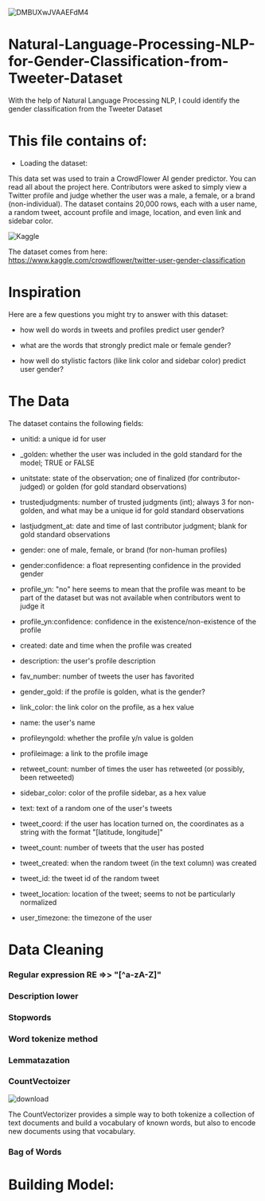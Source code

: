 ![DMBUXwJVAAEFdM4](https://user-images.githubusercontent.com/57557590/107415235-5b539400-6b28-11eb-97e1-fa95c364719d.jpg)

# Natural-Language-Processing-NLP-for-Gender-Classification-from-Tweeter-Dataset
With the help of Natural Language Processing NLP, I could identify the gender classification from the Tweeter Dataset

# This file contains of:
* Loading the dataset:

This data set was used to train a CrowdFlower AI gender predictor. You can read all about the project here. Contributors were asked to simply view a Twitter profile and judge whether the user was a male, a female, or a brand (non-individual). The dataset contains 20,000 rows, each with a user name, a random tweet, account profile and image, location, and even link and sidebar color.

![Kaggle](https://user-images.githubusercontent.com/57557590/107414632-825d9600-6b27-11eb-974c-9695c50ac847.PNG)

The dataset comes from here: https://www.kaggle.com/crowdflower/twitter-user-gender-classification

# Inspiration
Here are a few questions you might try to answer with this dataset:

* how well do words in tweets and profiles predict user gender?

* what are the words that strongly predict male or female gender?

* how well do stylistic factors (like link color and sidebar color) predict user gender?

# The Data
The dataset contains the following fields:

* unitid: a unique id for user

* _golden: whether the user was included in the gold standard for the model; TRUE or FALSE

* unitstate: state of the observation; one of finalized (for contributor-judged) or golden (for gold standard observations)

* trustedjudgments: number of trusted judgments (int); always 3 for non-golden, and what may be a unique id for gold standard observations

* lastjudgment_at: date and time of last contributor judgment; blank for gold standard observations

* gender: one of male, female, or brand (for non-human profiles)

* gender:confidence: a float representing confidence in the provided gender

* profile_yn: "no" here seems to mean that the profile was meant to be part of the dataset but was not available when contributors went to judge it

* profile_yn:confidence: confidence in the existence/non-existence of the profile

* created: date and time when the profile was created

* description: the user's profile description

* fav_number: number of tweets the user has favorited

* gender_gold: if the profile is golden, what is the gender?

* link_color: the link color on the profile, as a hex value

* name: the user's name

* profileyngold: whether the profile y/n value is golden

* profileimage: a link to the profile image

* retweet_count: number of times the user has retweeted (or possibly, been retweeted)

* sidebar_color: color of the profile sidebar, as a hex value

* text: text of a random one of the user's tweets

* tweet_coord: if the user has location turned on, the coordinates as a string with the format "[latitude, longitude]"

* tweet_count: number of tweets that the user has posted

* tweet_created: when the random tweet (in the text column) was created

* tweet_id: the tweet id of the random tweet

* tweet_location: location of the tweet; seems to not be particularly normalized

* user_timezone: the timezone of the user

# Data Cleaning
### Regular expression RE =>> "[^a-zA-Z]"
### Description lower
### Stopwords
### Word tokenize method
### Lemmatazation
### CountVectoizer
![download](https://user-images.githubusercontent.com/57557590/107987103-b41ca400-6fe2-11eb-95b7-6fd2d83d314d.png)

The CountVectorizer provides a simple way to both tokenize a collection of text documents and build a vocabulary of known words, but also to encode new documents using that vocabulary.
### Bag of Words

# Building Model:


